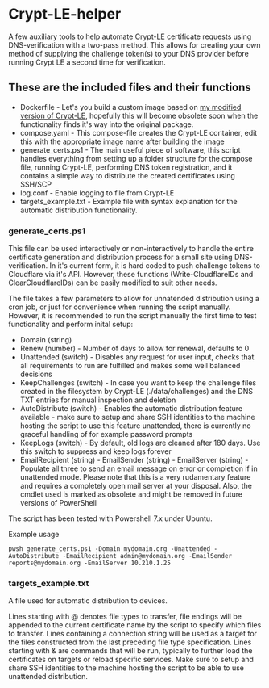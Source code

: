 # Crypt-LE-helper
A few auxiliary tools to help automate [Crypt-LE](https://github.com/do-know/Crypt-LE) certificate requests using DNS-verification with a two-pass method. This allows for creating your own method of supplying the challenge token(s) to your DNS provider before running Crypt LE a second time for verification.


## These are the included files and their functions
- Dockerfile - Let's you build a custom image based on [my modified version of Crypt-LE](https://github.com/Alexander-ARTV/Crypt-LE/tree/resume),
hopefully this will become obsolete soon when the functionality finds it's way into the original package.
- compose.yaml - This compose-file creates the Crypt-LE container, edit this with the appropriate image name after building the image
- generate_certs.ps1 - The main useful piece of software, this script handles everything from setting up a folder structure for the compose file, running Crypt-LE, performing DNS token registration, and it contains a simple way to distribute the created certificates using SSH/SCP
- log.conf - Enable logging to file from Crypt-LE
- targets_example.txt - Example file with syntax explanation for the automatic distribution functionality.

### generate_certs.ps1
This file can be used interactively or non-interactively to handle the entire certificate generation and distribution process for a small site using DNS-verification. In it's current form, it is hard coded to push challenge tokens to Cloudflare via it's API. However, these functions (Write-CloudflareIDs and ClearCloudflareIDs) can be easily modified to suit other needs.

The file takes a few parameters to allow for unnatended distribution using a cron job, or just for convenience when running the script manually. However, it is recommended to run the script manually the first time to test functionality and perform inital setup:

- Domain (string)
- Renew (number) - Number of days to allow for renewal, defaults to 0
- Unattended (switch) - Disables any request for user input, checks that all requirements to run are fulfilled and makes some well balanced decisions
- KeepChallenges (switch) - In case you want to keep the challenge files created in the filesystem by Crypt-LE (./data/challenges) and the DNS TXT entries for manual inspection and deletion
- AutoDistribute (switch) - Enables the automatic distribution feature available - make sure to setup and share SSH identities to the machine hosting the script to use this feature unattended, there is currently no graceful handling of for example password prompts
- KeepLogs (switch) - By default, old logs are cleaned after 180 days. Use this switch to suppress and keep logs forever
- EmailRecipient (string) - EmailSender (string) - EmailServer (string) - Populate all three to send an email message on error or completion if in unattended mode. Please note that this is a very rudamentary feature and requires a completely open mail server at your disposal. Also, the cmdlet used is marked as obsolete and might be removed in future versions of PowerShell

The script has been tested with Powershell 7.x under Ubuntu.

Example usage

`pwsh generate_certs.ps1 -Domain mydomain.org -Unattended -AutoDistribute -EmailRecipient admin@mydomain.org -EmailSender reports@mydomain.org -EmailServer 10.210.1.25`

### targets_example.txt
A file used for automatic distribution to devices.

Lines starting with @ denotes file types to transfer, file endings will be appended to the current certificate name by the script to specify which files to transfer.
Lines containing a connection string will be used as a target for the files constructed from the last preceding file type specification.
Lines starting with & are commands that will be run, typically to further load the certificates on targets or reload specific services.
Make sure to setup and share SSH identities to the machine hosting the script to be able to use unattended distribution.

